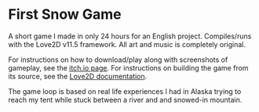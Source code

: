# First Snow Game

A short game I made in only 24 hours for an English project. Compiles/runs with the Love2D v11.5 framework. All art and music is completely original.

For instructions on how to download/play along with screenshots of gameplay, see the [itch.io page](https://stormpetrel.itch.io/first-snow). For instructions on building the game from its source, see the [Love2D documentation](https://love2d.org/wiki/Game_Distribution).

The game loop is based on real life experiences I had in Alaska trying to reach my tent while stuck between a river and and snowed-in mountain.
